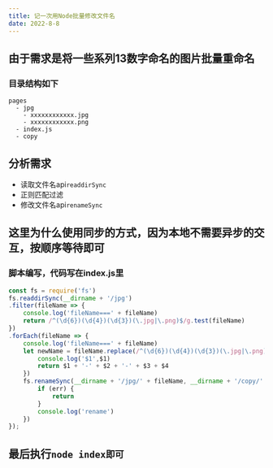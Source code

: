 ```yaml
---
title: 记一次用Node批量修改文件名
date: 2022-8-8
---
```


## 由于需求是将一些系列13数字命名的图片批量重命名

### 目录结构如下
```
pages
  - jpg
    - xxxxxxxxxxxx.jpg
    - xxxxxxxxxxxx.png
  - index.js
  - copy   
```

## 分析需求

 - 读取文件名api`readdirSync`
 - 正则匹配过滤
 - 修改文件名api`renameSync`

## 这里为什么使用同步的方式，因为本地不需要异步的交互，按顺序等待即可


### 脚本编写，代码写在index.js里

``` js
const fs = require('fs')
fs.readdirSync(__dirname + '/jpg')
.filter(fileName => {
    console.log('fileName===' + fileName)
    return /^(\d{6})(\d{4})(\d{3})(\.jpg|\.png)$/g.test(fileName)
})
.forEach(fileName => {
    console.log('fileName===' + fileName)
    let newName = fileName.replace(/^(\d{6})(\d{4})(\d{3})(\.jpg|\.png)$/g, function (match, $1, $2, $3, $4) {
        console.log('$1',$1)
        return $1 + '-' + $2 + '-' + $3 + $4
    })
    fs.renameSync(__dirname + '/jpg/' + fileName, __dirname + '/copy/' + newName, (err) => {
        if (err) {
            return
        }
        console.log('rename')
    })
});
```

## 最后执行`node index即可`
